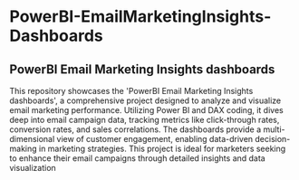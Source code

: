 # PowerBI-EmailMarketingInsights-Dashboards
## PowerBI Email Marketing Insights dashboards
This repository showcases the 'PowerBI Email Marketing Insights dashboards', a comprehensive project designed to analyze and visualize email marketing performance. Utilizing Power BI and DAX coding, it dives deep into email campaign data, tracking metrics like click-through rates, conversion rates, and sales correlations. The dashboards provide a multi-dimensional view of customer engagement, enabling data-driven decision-making in marketing strategies. This project is ideal for marketers seeking to enhance their email campaigns through detailed insights and data visualization
